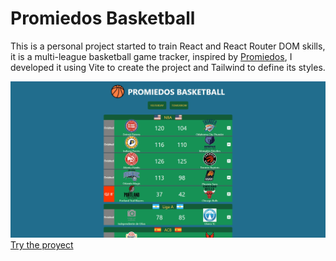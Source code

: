 
# Promiedos Basketball


This is a personal project started to train React and React Router DOM skills, it is a multi-league basketball game tracker, inspired by [Promiedos](https://www.promiedos.com.ar/), I developed it using Vite to create the project and Tailwind to define its styles.

![](https://raw.githubusercontent.com/marcosknudsen/basketball-games/main/Recording%202024-01-28%20at%2023.53.58.gif)
[Try the proyect](https://promiedosbasquet.com.ar/)
